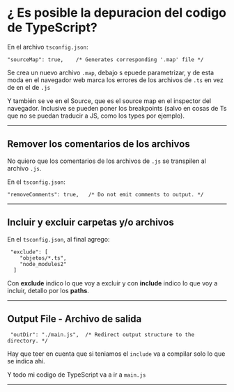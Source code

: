 # ¿ Es posible la depuracion del codigo de TypeScript?

En el archivo `tsconfig.json`:

```
"sourceMap": true,    /* Generates corresponding '.map' file */
```

Se crea un nuevo archivo `.map`, debajo s epuede parametrizar, y de esta moda en el navegador web marca los errores de los archivos de `.ts` en vez de en el de `.js`

Y también se ve en el Source, que es el source map en el inspector del navegador. Inclusive se pueden poner los breakpoints (salvo en cosas de Ts que no se puedan traducir a JS, como los types por ejemplo).

---

## Remover los comentarios de los archivos

No quiero que los comentarios de los archivos de `.js` se transpilen al archivo `.js`.

En el `tsconfig.json`:

```
"removeComments": true,   /* Do not emit comments to output. */
```

---

## Incluir y excluir carpetas y/o archivos

En el `tsconfig.json`, al final agrego:

```
 "exclude": [
    "objetos/*.ts",
    "node_modules2"
  ]
```

Con **exclude** indico lo que voy a excluir y con **include** indico lo que voy a incluir, detallo por los **paths**.

---

## Output File - Archivo de salida


```
 "outDir": "./main.js",  /* Redirect output structure to the directory. */
```

Hay que teer en cuenta que si teniamos el `include` va a compilar solo lo que se indica ahi.

Y todo mi codigo de TypeScript va a ir a `main.js`

---